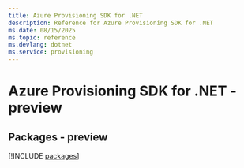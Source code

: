 ```yaml
---
title: Azure Provisioning SDK for .NET
description: Reference for Azure Provisioning SDK for .NET
ms.date: 08/15/2025
ms.topic: reference
ms.devlang: dotnet
ms.service: provisioning
---
```

# Azure Provisioning SDK for .NET - preview
## Packages - preview
[!INCLUDE [packages](provisioning-index.md)]